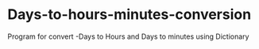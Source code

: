 # Days-to-hours-minutes-conversion
Program for convert -Days to Hours and Days to minutes using Dictionary

